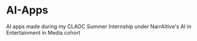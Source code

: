 # AI-Apps
AI apps made during my CLAOC Summer Internship under NarrAItive's AI in Entertainment in Media cohort
